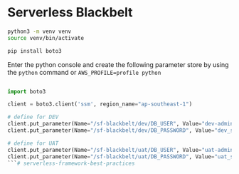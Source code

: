 # Serverless Blackbelt


```sh
python3 -m venv venv
source venv/bin/activate

pip install boto3
```

Enter the python console and create the following parameter store by using the `python` command or `AWS_PROFILE=profile python`

```py

import boto3

client = boto3.client('ssm', region_name="ap-southeast-1")

# define for DEV
client.put_parameter(Name="/sf-blackbelt/dev/DB_USER", Value="dev-admin", Type="String", Overwrite=True)
client.put_parameter(Name="/sf-blackbelt/dev/DB_PASSWORD", Value="dev_secure_password", Type="String", Overwrite=True)

# define for UAT
client.put_parameter(Name="/sf-blackbelt/uat/DB_USER", Value="uat-admin", Type="String", Overwrite=True)
client.put_parameter(Name="/sf-blackbelt/uat/DB_PASSWORD", Value="uat_secure_password", Type="String", Overwrite=True)
```# serverless-framework-best-practices
